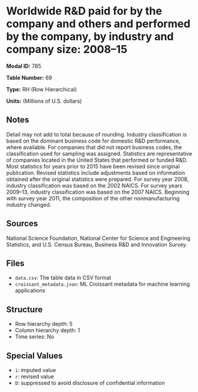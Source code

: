 # Worldwide R&D paid for by the company and others and performed by the company, by industry and company size: 2008–15

**Modal ID:** 785

**Table Number:** 69

**Type:** RH (Row Hierarchical)

**Units:** (Millions of U.S. dollars)

## Notes

Detail may not add to total because of rounding. Industry classification is based on the dominant business code for domestic R&D performance, where available. For companies that did not report business codes, the classification used for sampling was assigned. Statistics are representative of companies located in the United States that performed or funded R&D. Most statistics for years prior to 2015 have been revised since original publication. Revised statistics include adjustments based on information obtained after the original statistics were prepared. For survey year 2008, industry classification was based on the 2002 NAICS. For survey years 2009–13, industry classification was based on the 2007 NAICS. Beginning with survey year 2011, the composition of the other nonmanufacturing industry changed.

## Sources

National Science Foundation, National Center for Science and Engineering Statistics, and U.S. Census Bureau, Business R&D and Innovation Survey.

## Files

- `data.csv`: The table data in CSV format
- `croissant_metadata.json`: ML Croissant metadata for machine learning applications

## Structure

- Row hierarchy depth: 5
- Column hierarchy depth: 1
- Time series: No

## Special Values

- `i`: imputed value
- `r`: revised value
- `D`: suppressed to avoid disclosure of confidential information
